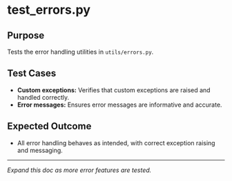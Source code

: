 # test_errors.py

## Purpose

Tests the error handling utilities in `utils/errors.py`.

## Test Cases

- **Custom exceptions:** Verifies that custom exceptions are raised and handled correctly.
- **Error messages:** Ensures error messages are informative and accurate.

## Expected Outcome

- All error handling behaves as intended, with correct exception raising and messaging.

---

_Expand this doc as more error features are tested._

